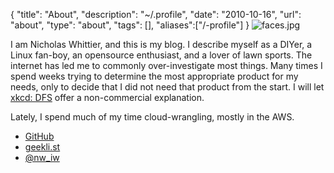 {
  "title": "About",
  "description": "~/.profile",
  "date": "2010-10-16",
  "url": "about",
  "type": "about",
  "tags": [],
  "aliases":["/-profile"]
}
![faces.jpg](/files/faces.jpg)

I am Nicholas Whittier, and this is my blog.  I describe myself as a DIYer, a Linux fan-boy, an opensource enthusiast, and a lover of lawn sports.  The internet has led me to commonly over-investigate most things.  Many times I spend weeks trying to determine the most appropriate product for my needs, only to decide that I did not need that product from the start.  I will let [xkcd: DFS](http://xkcd.com/761/) offer a non-commercial explanation.

Lately, I spend much of my time cloud-wrangling, mostly in the AWS. 


- [GitHub](https://github.com/imperialwicket)
- [geekli.st](https://geekli.st/imperialwicket)
- [@nw_iw](https://twitter.com/nw_iw)
